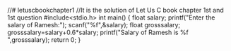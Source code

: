 //# letuscbookchapter1
//It is the solution of Let Us C book chapter 1st and 1st question
#include<stdio.h>
int main()
{
float salary;
printf("Enter the salary of Ramesh:");
scanf("%f",&salary);
float grosssalary;
grosssalary=salary+0.6*salary;
printf("Salary of Ramesh is %f ",grosssalary);
return 0;
}
